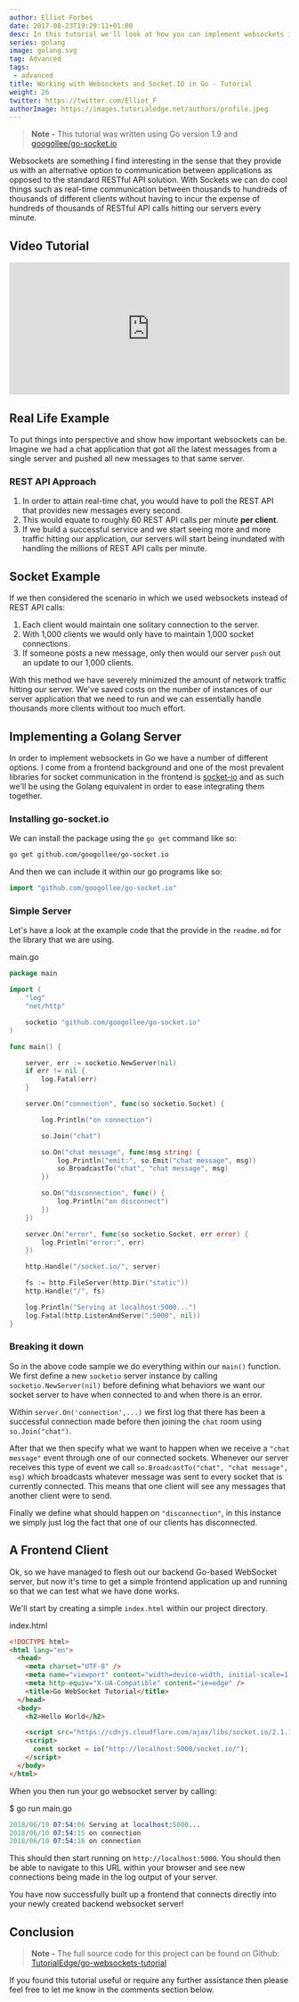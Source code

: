```yaml
---
author: Elliot Forbes
date: 2017-08-23T19:29:11+01:00
desc: In this tutorial we'll look at how you can implement websockets in Golang
series: golang
image: golang.svg
tag: Advanced
tags: 
 - advanced
title: Working with Websockets and Socket.IO in Go - Tutorial
weight: 26
twitter: https://twitter.com/Elliot_F
authorImage: https://images.tutorialedge.net/authors/profile.jpeg
---
```


> **Note -** This tutorial was written using Go version 1.9 and
> [googollee/go-socket.io](https://github.com/googollee/go-socket.io)

Websockets are something I find interesting in the sense that they provide us
with an alternative option to communication between applications as opposed to
the standard RESTful API solution. With Sockets we can do cool things such as
real-time communication between thousands to hundreds of thousands of different
clients without having to incur the expense of hundreds of thousands of RESTful
API calls hitting our servers every minute.

## Video Tutorial

<div style="position:relative;height:0;padding-bottom:47.08%"><iframe src="https://www.youtube.com/embed/ycgCMOWPgiw?ecver=2" style="position:absolute;width:100%;height:100%;left:0" width="765" height="360" frameborder="0" allow="autoplay; encrypted-media" allowfullscreen></iframe></div>

## Real Life Example

To put things into perspective and show how important websockets can be. Imagine
we had a chat application that got all the latest messages from a single server
and pushed all new messages to that same server.

### REST API Approach

1. In order to attain real-time chat, you would have to poll the REST API that
   provides new messages every second.
1. This would equate to roughly 60 REST API calls per minute **per client**.
1. If we build a successful service and we start seeing more and more traffic
   hitting our application, our servers will start being inundated with handling
   the millions of REST API calls per minute.

## Socket Example

If we then considered the scenario in which we used websockets instead of REST
API calls:

1. Each client would maintain one solitary connection to the server.
1. With 1,000 clients we would only have to maintain 1,000 socket connections.
1. If someone posts a new message, only then would our server `push` out an
   update to our 1,000 clients.

With this method we have severely minimized the amount of network traffic
hitting our server. We've saved costs on the number of instances of our server
application that we need to run and we can essentially handle thousands more
clients without too much effort.

## Implementing a Golang Server

In order to implement websockets in Go we have a number of different options. I
come from a frontend background and one of the most prevalent libraries for
socket communication in the frontend is [socket-io](https://socket.io/) and as
such we'll be using the Golang equivalent in order to ease integrating them
together.

### Installing go-socket.io

We can install the package using the `go get` command like so:

```bash
go get github.com/googollee/go-socket.io
```

And then we can include it within our go programs like so:

```go
import "github.com/googollee/go-socket.io"
```

### Simple Server

Let's have a look at the example code that the provide in the `readme.md` for
the library that we are using.

<div class="filename">main.go</div>

```go
package main

import (
    "log"
    "net/http"

    socketio "github.com/googollee/go-socket.io"
)

func main() {

    server, err := socketio.NewServer(nil)
    if err != nil {
        log.Fatal(err)
    }

    server.On("connection", func(so socketio.Socket) {

        log.Println("on connection")

        so.Join("chat")

        so.On("chat message", func(msg string) {
            log.Println("emit:", so.Emit("chat message", msg))
            so.BroadcastTo("chat", "chat message", msg)
        })

        so.On("disconnection", func() {
            log.Println("on disconnect")
        })
    })

    server.On("error", func(so socketio.Socket, err error) {
        log.Println("error:", err)
    })

    http.Handle("/socket.io/", server)

    fs := http.FileServer(http.Dir("static"))
    http.Handle("/", fs)

    log.Println("Serving at localhost:5000...")
    log.Fatal(http.ListenAndServe(":5000", nil))
}

```

### Breaking it down

So in the above code sample we do everything within our `main()` function. We
first define a new `socketio` server instance by calling
`socketio.NewServer(nil)` before defining what behaviors we want our socket
server to have when connected to and when there is an error.

Within `server.On('connection',...)` we first log that there has been a
successful connection made before then joining the `chat` room using
`so.Join("chat")`.

After that we then specify what we want to happen when we receive a
`"chat message"` event through one of our connected sockets. Whenever our server
receives this type of event we call
`so.BroadcastTo("chat", "chat message", msg)` which broadcasts whatever message
was sent to every socket that is currently connected. This means that one client
will see any messages that another client were to send.

Finally we define what should happen on `"disconnection"`, in this instance we
simply just log the fact that one of our clients has disconnected.

## A Frontend Client

Ok, so we have managed to flesh out our backend Go-based WebSocket server, but
now it's time to get a simple frontend application up and running so that we can
test what we have done works.

We'll start by creating a simple `index.html` within our project directory.

<div class="filename">index.html</div>

```html
<!DOCTYPE html>
<html lang="en">
  <head>
    <meta charset="UTF-8" />
    <meta name="viewport" content="width=device-width, initial-scale=1.0" />
    <meta http-equiv="X-UA-Compatible" content="ie=edge" />
    <title>Go WebSocket Tutorial</title>
  </head>
  <body>
    <h2>Hello World</h2>

    <script src="https://cdnjs.cloudflare.com/ajax/libs/socket.io/2.1.1/socket.io.js"></script>
    <script>
      const socket = io("http://localhost:5000/socket.io/");
    </script>
  </body>
</html>
```

When you then run your go websocket server by calling:

<div class="filename"> $ go run main.go</div>

```s
2018/06/10 07:54:06 Serving at localhost:5000...
2018/06/10 07:54:15 on connection
2018/06/10 07:54:16 on connection
```

This should then start running on `http://localhost:5000`. You should then be
able to navigate to this URL within your browser and see new connections being
made in the log output of your server.

You have now successfully built up a frontend that connects directly into your
newly created backend websocket server!

## Conclusion

> **Note -** The full source code for this project can be found on Github:
> [TutorialEdge/go-websockets-tutorial](https://github.com/TutorialEdge/go-websockets-tutorial)

If you found this tutorial useful or require any further assistance then please
feel free to let me know in the comments section below.
